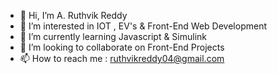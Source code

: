 - 👋 Hi, I’m A. Ruthvik Reddy
- 👀 I’m interested in IOT , EV's & Front-End Web Development
- 🌱 I’m currently learning Javascript & Simulink
- 💞️ I’m looking to collaborate on Front-End Projects 
- 📫 How to reach me : ruthvikreddy04@gmail.com 

<!---
Ruthvik-reddy-A/Ruthvik-reddy-A is a ✨ special ✨ repository because its `README.md` (this file) appears on your GitHub profile.
You can click the Preview link to take a look at your changes.
--->
